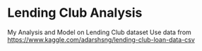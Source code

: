 # Lending Club Analysis
My Analysis and Model on Lending Club dataset
Use data from https://www.kaggle.com/adarshsng/lending-club-loan-data-csv
